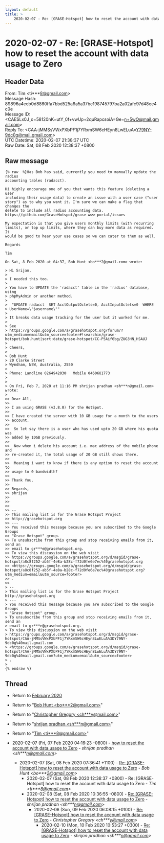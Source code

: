 ```yaml
---
layout: default
title: >
    2020-02-07 - Re: [GRASE-Hotspot] how to reset the account with data usage to Zero
---
```


# 2020-02-07 - Re: [GRASE-Hotspot] how to reset the account with data usage to Zero

## Header Data

From: Tim \<ti***8@gmail.com\><br>
Message Hash: 89896a4ecb0d8860ffa7bbd525a6a5a37bc198745797ba2a02afc97d48ee4c0e<br>
Message ID: \<CAESLx0J_o=58120nK=utY_0f+vwUp+2quRapcsoiA=Ge=n+5wQ@mail.gmail.com\><br>
Reply To: \<CAA-jMMSsVWxPXbPF1j7YRxmSW6cHEyn8LwELuA=Y79NY-9dc0g@mail.gmail.com\><br>
UTC Datetime: 2020-02-07 21:38:37 UTC<br>
Raw Date: Sat, 08 Feb 2020 12:38:37 +0800<br>

## Raw message

```
{% raw  %}Has Bob has said, currently you need to manually update the radius
accounting tables (radacct).

Hi highly encourage one of you that wants this feature (deleting a user
including their usage data) to create an issue with a user case ("user
story") as to why you want it. I'm sure we can make a flag that changes the
delete to include all radius accounting data.
https://github.com/GraseHotspot/grase-www-portal/issues

My expectation is that you give users monthly limits (with recurring
limits), or top up limits, where they can buy more data as required. It
would be good to hear your use cases so we can cater to them as well.

Regards

Tim

On Sat, 8 Feb 2020 at 04:37, Bob Hunt <bo***2@gmail.com> wrote:

> Hi Srijan,
>
> I needed this too.
>
> You have to UPDATE the 'radacct' table in the 'radius' database, using
> phpMyAdmin or another method.
>
>  "UPDATE radacct  SET AcctOutputOctets=0, AcctInputOctets=0  WHERE
> UserName=\"$username\""
>
> It breaks data usage tracking for the user but it worked for me.
>
> See
> https://groups.google.com/a/grasehotspot.org/forum/?utm_medium=email&utm_source=footer#!searchin/grase-hotspot/bob.hunt|sort:date/grase-hotspot/CC-P5Aif6bg/ZUG3HN_HSAUJ
>
> Cheers,
>
> Bob Hunt
> 20 Clarke Street
> Wyndham, NSW, Australia, 2550
>
> Phone: Landline 0264942030   Mobile 0460681773
>
>
> On Fri, Feb 7, 2020 at 11:16 PM shrijan pradhan <sh***n@gmail.com> wrote:
>
>> Dear All,
>>
>> I am using GRASE (v3.8.0) for the HotSpot.
>>
>> I have created the server with 10 GB usage for a month to the users
>> account.
>>
>>  So let say there is a user who has used upto 20 GB where his quota was
>> added by 10GB previously.
>>
>>  Now when i delete his account i.e. mac address of the mobile phone and
>> re-created it, the total usage of 20 GB still shows there.
>>
>>  Meaning i want to know if there is any option to reset the account to
>> usage to 0 bandwidth?
>>
>> Thank You.
>>
>> Regards,
>> shrijan
>>
>>
>>
>> --
>> This mailing list is for the Grase Hotspot Project
>> http://grasehotspot.org
>> ---
>> You received this message because you are subscribed to the Google Groups
>> "Grase Hotspot" group.
>> To unsubscribe from this group and stop receiving emails from it, send an
>> email to gr***e@grasehotspot.org.
>> To view this discussion on the web visit
>> https://groups.google.com/a/grasehotspot.org/d/msgid/grase-hotspot/a8c8f252-ab5f-4e8a-b28c-f72d0fe6e7ec%40grasehotspot.org
>> <https://groups.google.com/a/grasehotspot.org/d/msgid/grase-hotspot/a8c8f252-ab5f-4e8a-b28c-f72d0fe6e7ec%40grasehotspot.org?utm_medium=email&utm_source=footer>
>> .
>>
> --
> This mailing list is for the Grase Hotspot Project http://grasehotspot.org
> ---
> You received this message because you are subscribed to the Google Groups
> "Grase Hotspot" group.
> To unsubscribe from this group and stop receiving emails from it, send an
> email to gr***e@grasehotspot.org.
> To view this discussion on the web visit
> https://groups.google.com/a/grasehotspot.org/d/msgid/grase-hotspot/CAA-jMMSsVWxPXbPF1j7YRxmSW6cHEyn8LwELuA%3DY79NY-9dc0g%40mail.gmail.com
> <https://groups.google.com/a/grasehotspot.org/d/msgid/grase-hotspot/CAA-jMMSsVWxPXbPF1j7YRxmSW6cHEyn8LwELuA%3DY79NY-9dc0g%40mail.gmail.com?utm_medium=email&utm_source=footer>
> .
>
{% endraw %}
```

## Thread

+ Return to [February 2020](/archive/2020/02)

+ Return to "[Bob Hunt <bo***2<span>@</span>gmail.com>](/authors/bo___2_at_gmail_com)"
+ Return to "[Christopher Gregory <ch***y<span>@</span>mail.com>](/authors/ch___y_at_mail_com)"
+ Return to "[shrijan pradhan <sh***n<span>@</span>gmail.com>](/authors/sh___n_at_gmail_com)"
+ Return to "[Tim <ti***8<span>@</span>gmail.com>](/authors/ti___8_at_gmail_com)"

+ 2020-02-07 (Fri, 07 Feb 2020 04:16:23 -0800) - [how to reset the account with data usage to Zero](/archive/2020/02/b1d562e3fd80cbdf13101d8cd75d8a60e80a4ec0572f3630ddc76001465b44d6) - _shrijan pradhan \<sh***n@gmail.com\>_
  + 2020-02-07 (Sat, 08 Feb 2020 07:36:41 +1100) - [Re: [GRASE-Hotspot] how to reset the account with data usage to Zero](/archive/2020/02/348bf519d84462a45c7859a21d03efc6b8d15f304af1a96d852cbf89b07a57ff) - _Bob Hunt \<bo***2@gmail.com\>_
    + 2020-02-07 (Sat, 08 Feb 2020 12:38:37 +0800) - Re: [GRASE-Hotspot] how to reset the account with data usage to Zero - _Tim \<ti***8@gmail.com\>_
    + 2020-02-08 (Sat, 08 Feb 2020 10:36:55 -0800) - [Re: [GRASE-Hotspot] how to reset the account with data usage to Zero](/archive/2020/02/a7793f6fe11d0ff993bea573590d4118613e6b354eafa1ded68a2a2c07178b37) - _shrijan pradhan \<sh***n@gmail.com\>_
      + 2020-02-08 (Sun, 09 Feb 2020 06:08:15 +0100) - [Re: [GRASE-Hotspot] how to reset the account with data usage to Zero](/archive/2020/02/c966c5c4a02133a447dbd78c21eb3ee22338d0de51389c3204259a5239322755) - _Christopher Gregory \<ch***y@mail.com\>_
        + 2020-02-10 (Mon, 10 Feb 2020 10:53:27 +0300) - [Re: [GRASE-Hotspot] how to reset the account with data usage to Zero](/archive/2020/02/7ece065b654f59988aac198fa6641efe692393caa084ca82cdd8c4173903f122) - _shrijan pradhan \<sh***n@gmail.com\>_

